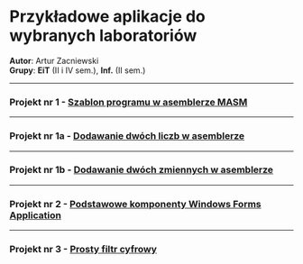 # Przykładowe aplikacje do wybranych laboratoriów

**Autor**: Artur Zacniewski  
**Grupy**: **EiT** (II i IV sem.), **Inf.** (II sem.)  


---
### Projekt nr 1 - [Szablon programu w asemblerze MASM](https://github.com/zacniewski/materials-for-UMG-students/tree/main/ASK_LAB)  

---
### Projekt nr 1a - [Dodawanie dwóch liczb w asemblerze](https://github.com/zacniewski/materials-for-UMG-students/tree/main/ASK_LAB/Lab1/Lab1.asm)  

---
### Projekt nr 1b - [Dodawanie dwóch zmiennych w asemblerze](https://github.com/zacniewski/materials-for-UMG-students/tree/main/ASK_LAB/Lab1/AddVariables.asm)  

---
### Projekt nr 2 - [Podstawowe komponenty Windows Forms Application](https://github.com/zacniewski/materials-for-UMG-students/tree/main/WFA1)  

---
### Projekt nr 3 - [Prosty filtr cyfrowy](https://github.com/zacniewski/materials-for-UMG-students/tree/main/MATLAB-filters)  

